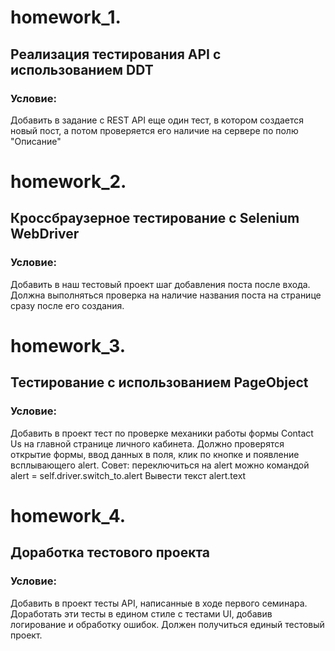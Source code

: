 # homework_1.
## Реализация тестирования API с использованием DDT

### Условие:

Добавить в задание с REST API еще один тест, в котором создается новый пост, а потом проверяется его наличие на сервере по полю "Описание"

# homework_2.

## Кроссбраузерное тестирование с Selenium WebDriver

### Условие: 

Добавить в наш тестовый проект шаг добавления поста после входа. Должна выполняться проверка на наличие названия поста на странице сразу после его создания.

# homework_3.
## Тестирование с использованием PageObject

### Условие: 
Добавить в проект тест по проверке механики работы формы Contact Us на главной странице личного кабинета. Должно проверятся открытие формы, ввод данных в поля, клик по кнопке и появление всплывающего alert.
Совет: переключиться на alert можно командой alert = self.driver.switch_to.alert
Вывести текст alert.text

# homework_4.
## Доработка тестового проекта

### Условие:
Добавить в проект тесты API, написанные в ходе первого семинара.
Доработать эти тесты в едином стиле с тестами UI, добавив логирование и обработку ошибок. Должен получиться единый тестовый проект.